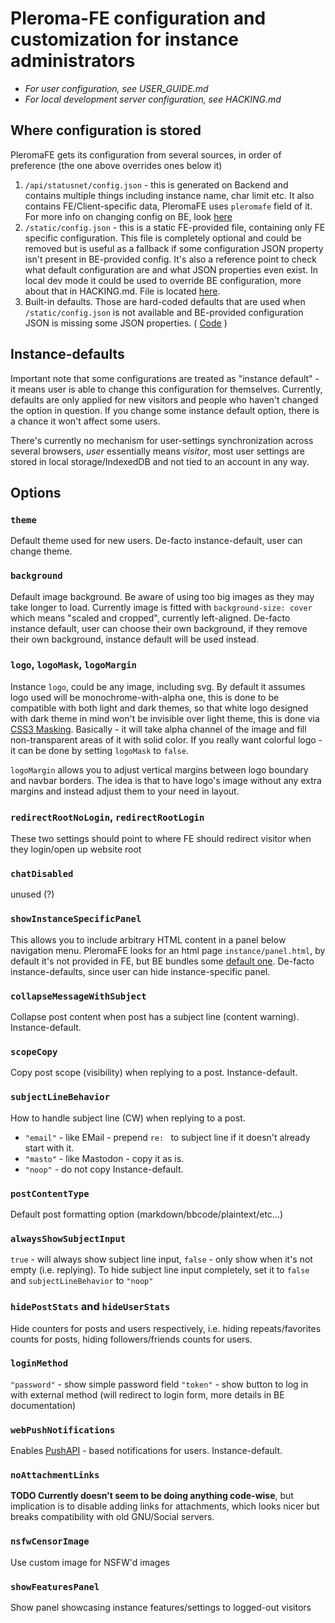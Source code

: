 # Pleroma-FE configuration and customization for instance administrators

* *For user configuration, see USER_GUIDE.md*
* *For local development server configuration, see HACKING.md*

## Where configuration is stored

PleromaFE gets its configuration from several sources, in order of preference (the one above overrides ones below it)

1. `/api/statusnet/config.json` - this is generated on Backend and contains multiple things including instance name, char limit etc. It also contains FE/Client-specific data, PleromaFE uses `pleromafe` field of it. For more info on changing config on BE, look [here](https://docs-develop.pleroma.social/config.html#frontend_configurations)
2. `/static/config.json` - this is a static FE-provided file, containing only FE specific configuration. This file is completely optional and could be removed but is useful as a fallback if some configuration JSON property isn't present in BE-provided config. It's also a reference point to check what default configuration are and what JSON properties even exist. In local dev mode it could be used to override BE configuration, more about that in HACKING.md. File is located [here](https://git.pleroma.social/pleroma/pleroma-fe/blob/develop/static/config.json).
3. Built-in defaults. Those are hard-coded defaults that are used when `/static/config.json` is not available and BE-provided configuration JSON is missing some JSON properties. ( [Code](https://git.pleroma.social/pleroma/pleroma-fe/blob/develop/src/modules/instance.js) )

## Instance-defaults

Important note that some configurations are treated as "instance default" - it means user is able to change this configuration for themselves. Currently, defaults are only applied for new visitors and people who haven't changed the option in question. If you change some instance default option, there is a chance it won't affect some users.

There's currently no mechanism for user-settings synchronization across several browsers, *user* essentially means *visitor*, most user settings are stored in local storage/IndexedDB and not tied to an account in any way.

## Options

### `theme`
Default theme used for new users. De-facto instance-default, user can change theme.

### `background`
Default image background. Be aware of using too big images as they may take longer to load. Currently image is fitted with `background-size: cover` which means "scaled and cropped", currently left-aligned. De-facto instance default, user can choose their own background, if they remove their own background, instance default will be used instead.

### `logo`, `logoMask`, `logoMargin`
Instance `logo`, could be any image, including svg. By default it assumes logo used will be monochrome-with-alpha one, this is done to be compatible with both light and dark themes, so that white logo designed with dark theme in mind won't be invisible over light theme, this is done via [CSS3 Masking](https://www.html5rocks.com/en/tutorials/masking/adobe/). Basically - it will take alpha channel of the image and fill non-transparent areas of it with solid color. If you really want colorful logo - it can be done by setting `logoMask` to `false`.

`logoMargin` allows you to adjust vertical margins between logo boundary and navbar borders. The idea is that to have logo's image without any extra margins and instead adjust them to your need in layout.

### `redirectRootNoLogin`, `redirectRootLogin`
These two settings should point to where FE should redirect visitor when they login/open up website root

### `chatDisabled`
unused (?)

### `showInstanceSpecificPanel`
This allows you to include arbitrary HTML content in a panel below navigation menu. PleromaFE looks for an html page `instance/panel.html`, by default it's not provided in FE, but BE bundles some [default one](https://git.pleroma.social/pleroma/pleroma/blob/develop/priv/static/instance/panel.html). De-facto instance-defaults, since user can hide instance-specific panel.

### `collapseMessageWithSubject`
Collapse post content when post has a subject line (content warning). Instance-default.

### `scopeCopy`
Copy post scope (visibility) when replying to a post. Instance-default.

### `subjectLineBehavior`
How to handle subject line (CW) when replying to a post.
* `"email"` - like EMail - prepend `re: ` to subject line if it doesn't already start with it.
* `"masto"` - like Mastodon - copy it as is.
* `"noop"` - do not copy
Instance-default.

### `postContentType`
Default post formatting option (markdown/bbcode/plaintext/etc...)

### `alwaysShowSubjectInput`
`true` - will always show subject line input, `false` - only show when it's not empty (i.e. replying). To hide subject line input completely, set it to `false` and `subjectLineBehavior` to `"noop"`

### `hidePostStats` and `hideUserStats`
Hide counters for posts and users respectively, i.e. hiding repeats/favorites counts for posts, hiding followers/friends counts for users.

### `loginMethod`
`"password"` - show simple password field
`"token"` - show button to log in with external method (will redirect to login form, more details in BE documentation)

### `webPushNotifications`
Enables [PushAPI](https://developer.mozilla.org/en-US/docs/Web/API/Push_API) - based notifications for users. Instance-default.

### `noAttachmentLinks`
**TODO Currently doesn't seem to be doing anything code-wise**, but implication is to disable adding links for attachments, which looks nicer but breaks compatibility with old GNU/Social servers.

### `nsfwCensorImage`
Use custom image for NSFW'd images

### `showFeaturesPanel`
Show panel showcasing instance features/settings to logged-out visitors
